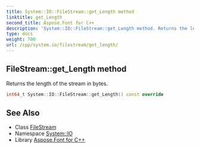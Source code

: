 ```yaml
---
title: System::IO::FileStream::get_Length method
linktitle: get_Length
second_title: Aspose.Font for C++
description: 'System::IO::FileStream::get_Length method. Returns the length of the stream in bytes in C++.'
type: docs
weight: 700
url: /cpp/system.io/filestream/get_length/
---
```

## FileStream::get_Length method


Returns the length of the stream in bytes.

```cpp
int64_t System::IO::FileStream::get_Length() const override
```

## See Also

* Class [FileStream](../)
* Namespace [System::IO](../../)
* Library [Aspose.Font for C++](../../../)
